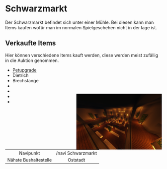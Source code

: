 # Schwarzmarkt
Der Schwarzmarkt befindet sich unter einer Mühle. Bei diesen kann man Items kaufen wofür man im normalen Spielgeschehen nicht in der lage ist.

## Verkaufte Items
Hier können verschiedene Items kauft werden, diese werden meist zufällig in die Auktion genommen.

+ [Petupgrade](../../pages/pets/allgemein.md)
+ Dietrich
+ Brechstange
+ 
+ 
+ <img align="right" width="275" eight="150" src="../../../assets/image/orte/Schwarzmarkt.png"> 
+ 

|  |  |
| :-: | :-: |
| Navipunkt | /navi Schwarzmarkt |
| Nähste Bushaltestelle | Oststadt |

